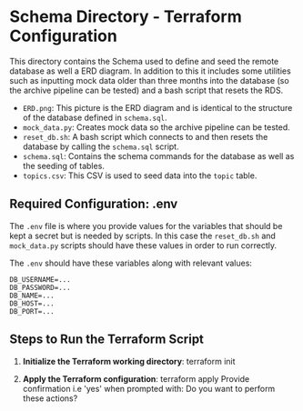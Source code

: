 # **Schema Directory - Terraform Configuration**

This directory contains the Schema used to define and seed the remote database as well a ERD diagram. In addition to this it includes some utilities such as inputting mock data older than three months into the database (so the archive pipeline can be tested) and a bash script that resets the RDS.

- `ERD.png`: This picture is the ERD diagram and is identical to the structure of the database defined in `schema.sql`.
- `mock_data.py`: Creates mock data so the archive pipeline can be tested.
- `reset_db.sh`: A bash script which connects to and then resets the database by calling the `schema.sql` script.
- `schema.sql`: Contains the schema commands for the database as well as the seeding of tables.
- `topics.csv`: This CSV is used to seed data into the `topic` table.

## **Required Configuration: .env**

The `.env` file is where you provide values for the variables that should be kept a secret but is needed by scripts. In this case the `reset_db.sh` and `mock_data.py` scripts should have these values in order to run correctly.

The `.env` should have these variables along with relevant values:

```
DB_USERNAME=...
DB_PASSWORD=...
DB_NAME=...
DB_HOST=...
DB_PORT=...
```

## **Steps to Run the Terraform Script**

1. **Initialize the Terraform working directory**:
   terraform init
   
2. **Apply the Terraform configuration**:
   terraform apply
   Provide confirmation i.e 'yes' when prompted with: Do you want to perform these actions?